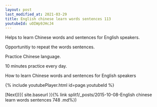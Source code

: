 ```yaml
---
layout: post
last_modified_at: 2021-03-29
title: English chinese learn words sentences 113 
youtubeId: uOIWp9JHcJ4
---
```

 
 
Helps to learn Chinese words and sentences for English speakers.

Opportunitiy to repeat the words sentences. 

Practice Chinese language. 
 
10 minutes practice every day. 
 
How to learn Chinese words and sentences for English speakers 
 
{% include youtubePlayer.html id=page.youtubeId %}
 
 
[Next]({{ site.baseurl }}{% link  split1/_posts/2015-10-08-English chinese learn words sentences 748 .md%})
 
